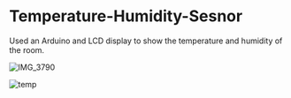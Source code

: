 # Temperature-Humidity-Sesnor
Used an Arduino and LCD display to show the temperature and humidity of the room.

![IMG_3790](https://user-images.githubusercontent.com/89155445/147297979-0a09f8ae-8be0-4fb6-b090-642f8052033b.jpg)



![temp](https://user-images.githubusercontent.com/89155445/147301020-5a00c746-22b5-4af5-a1a1-730818d4a484.jpg)
